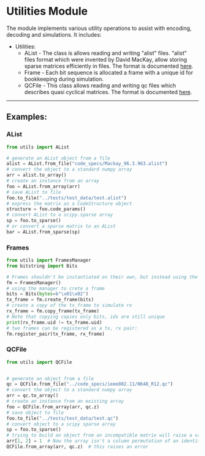 # Utilities Module
The module implements various utility operations to assist with 
encoding, decoding and simulations. It includes:
 - Utilities:
   - AList - The class is allows reading and writing "alist" files. "alist" files format which were invented by David 
MacKay, allow storing sparse matrices efficiently in files. The format is documented
[here](http://www.inference.org.uk/mackay/codes/alist.html).
   - Frame - Each bit sequence is allocated a frame with a unique id for bookkeeping during simulation.
   - QCFile - This class allows reading and writing qc files which describes quasi cyclical matrices. The format is
 documented [here](https://aff3ct.readthedocs.io/en/latest/user/simulation/parameters/codec/ldpc/decoder.html).

------
## Examples:
### AList

```python
from utils import AList

# generate an AList object from a file
alist = AList.from_file("code_specs/Mackay_96.3.963.alist")
# convert the object to a standard numpy array
arr = alist.to_array()
# create an instance from an array
foo = AList.from_array(arr)
# save AList to file
foo.to_file("../tests/test_data/test.alist")
# express the matrix as a CodeStructure object
structure = foo.code_params()
# convert AList to a scipy.sparse array
sp = foo.to_sparse()
# or convert a sparse matrix to an AList
bar = AList.from_sparse(sp)
```

### Frames
```python
from utils import FramesManager
from bitstring import Bits

# Frames shouldn't be instantiated on their own, but instead using the manager
fm = FramesManager()
# using the manager to crete a frame
bits = Bits(bytes=b"\x01\x02")
tx_frame = fm.create_frame(bits)
# create a copy of the tx_frame to simulate rx
rx_frame = fm.copy_frame(tx_frame)
# Note that copying copies only bits, ids are still unique
print(rx_frame.uid != tx_frame.uid)
# two frames can be registered as a tx, rx pair:
fm.register_pair(tx_frame, rx_frame)
```

### QCFile
```python
from utils import QCFile


# generate an object from a file
qc = QCFile.from_file("../code_specs/ieee802.11/N648_R12.qc")
# convert the object to a standard numpy array
arr = qc.to_array()
# create an instance from an existing array
foo = QCFile.from_array(arr, qc.z)
# save object to file
foo.to_file("../tests/test_data/test.qc")
# convert object to a scipy sparse array
sp = foo.to_sparse()
# trying to build an object from an incompatible matrix will raise a value error
arr[1, 2] = 1  # Now the array isn't a column permutation of an identity
QCFile.from_array(arr, qc.z)  # this raises an error
```